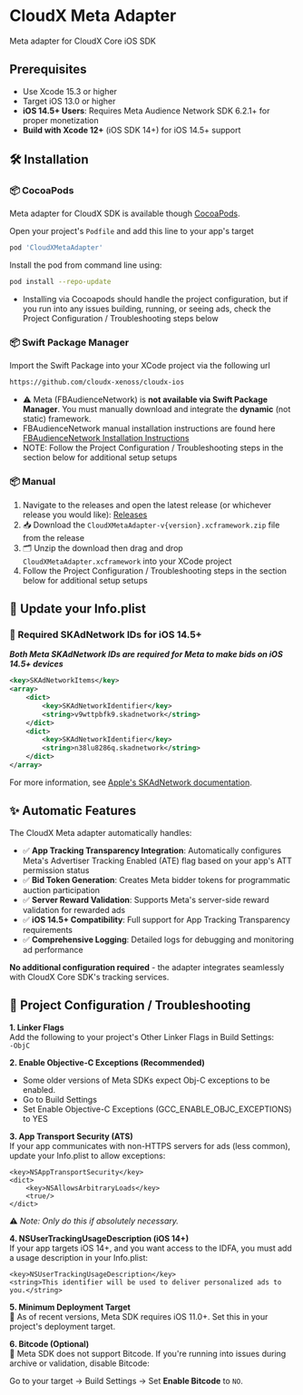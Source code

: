 # CloudX Meta Adapter
Meta adapter for CloudX Core iOS SDK

## Prerequisites

- Use Xcode 15.3 or higher  
- Target iOS 13.0 or higher
- **iOS 14.5+ Users**: Requires Meta Audience Network SDK 6.2.1+ for proper monetization
- **Build with Xcode 12+** (iOS SDK 14+) for iOS 14.5+ support

## 🛠️ Installation

### 📦 CocoaPods

Meta adapter for CloudX SDK is available though [CocoaPods](https://guides.cocoapods.org/using/getting-started.html).

Open your project's `Podfile` and add this line to your app's target
```ruby
pod 'CloudXMetaAdapter'
```

Install the pod from command line using:
```bash
pod install --repo-update
```
- Installing via Cocoapods should handle the project configuration, but if you run into any issues building, running, or seeing ads, check the Project Configuration / Troubleshooting steps below

### 📦 Swift Package Manager

Import the Swift Package into your XCode project via the following url
```bash
https://github.com/cloudx-xenoss/cloudx-ios
```
- ⚠️ Meta (FBAudienceNetwork) is **not available via Swift Package Manager**. You must manually download and integrate the **dynamic** (not static) framework.
- FBAudienceNetwork manual installation instructions are found here [FBAudienceNetwork Installation Instructions](https://developers.facebook.com/docs/audience-network/setting-up/platform-setup/ios/add-sdk) 
- NOTE: Follow the Project Configuration / Troubleshooting steps in the section below for additional setup setups

### 📦 Manual  
1. Navigate to the releases and open the latest release (or whichever release you would like): [Releases](https://github.com/cloudx-xenoss/cloudx-ios/releases)  
2. 📥 Download the `CloudXMetaAdapter-v{version}.xcframework.zip` file from the release  
3. 🗂️ Unzip the download then drag and drop `CloudXMetaAdapter.xcframework` into your XCode project
4. Follow the Project Configuration / Troubleshooting steps in the section below for additional setup setups

## 📄 Update your Info.plist

### 🚨 Required SKAdNetwork IDs for iOS 14.5+

***Both Meta SKAdNetwork IDs are required for Meta to make bids on iOS 14.5+ devices***
```xml
<key>SKAdNetworkItems</key>
<array>
    <dict>
        <key>SKAdNetworkIdentifier</key>
        <string>v9wttpbfk9.skadnetwork</string>
    </dict>
    <dict>
        <key>SKAdNetworkIdentifier</key>
        <string>n38lu8286q.skadnetwork</string>
    </dict>
</array>
```

For more information, see [Apple's SKAdNetwork documentation](https://developer.apple.com/documentation/storekit/skadnetwork).

## ✨ Automatic Features

The CloudX Meta adapter automatically handles:

- ✅ **App Tracking Transparency Integration**: Automatically configures Meta's Advertiser Tracking Enabled (ATE) flag based on your app's ATT permission status
- ✅ **Bid Token Generation**: Creates Meta bidder tokens for programmatic auction participation  
- ✅ **Server Reward Validation**: Supports Meta's server-side reward validation for rewarded ads
- ✅ **iOS 14.5+ Compatibility**: Full support for App Tracking Transparency requirements
- ✅ **Comprehensive Logging**: Detailed logs for debugging and monitoring ad performance

**No additional configuration required** - the adapter integrates seamlessly with CloudX Core SDK's tracking services.

## 🧰 Project Configuration / Troubleshooting

**1. Linker Flags**  
Add the following to your project's Other Linker Flags in Build Settings:  
`-ObjC`

**2. Enable Objective-C Exceptions (Recommended)**
- Some older versions of Meta SDKs expect Obj-C exceptions to be enabled.
- Go to Build Settings
- Set Enable Objective-C Exceptions (GCC_ENABLE_OBJC_EXCEPTIONS) to YES


**3. App Transport Security (ATS)**  
If your app communicates with non-HTTPS servers for ads (less common), update your Info.plist to allow exceptions:  
```
<key>NSAppTransportSecurity</key>
<dict>
    <key>NSAllowsArbitraryLoads</key>
    <true/>
</dict>
```
⚠️ *Note: Only do this if absolutely necessary.*


**4. NSUserTrackingUsageDescription (iOS 14+)**  
If your app targets iOS 14+, and you want access to the IDFA, you must add a usage description in your Info.plist:
```
<key>NSUserTrackingUsageDescription</key>
<string>This identifier will be used to deliver personalized ads to you.</string>
```

**5. Minimum Deployment Target**  
📱 As of recent versions, Meta SDK requires iOS 11.0+. Set this in your project's deployment target.


**6. Bitcode (Optional)**  
🚫 Meta SDK does not support Bitcode. If you're running into issues during archive or validation, disable Bitcode:  

Go to your target → Build Settings → Set **Enable Bitcode** to `NO`.

